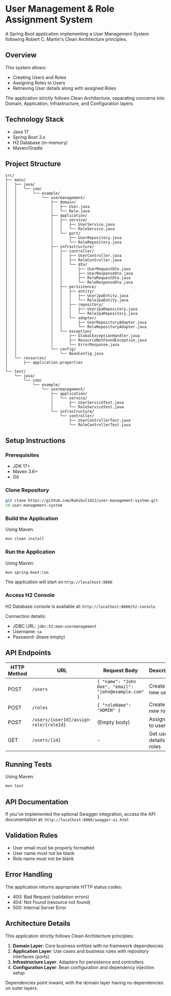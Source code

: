 # User Management & Role Assignment System

A Spring Boot application implementing a User Management System following Robert C. Martin's Clean Architecture principles.

## Overview

This system allows:
- Creating Users and Roles
- Assigning Roles to Users
- Retrieving User details along with assigned Roles

The application strictly follows Clean Architecture, separating concerns into Domain, Application, Infrastructure, and Configuration layers.

## Technology Stack

- Java 17
- Spring Boot 3.x
- H2 Database (in-memory)
- Maven/Gradle

## Project Structure

```
src/
├── main/
│   ├── java/
│   │   └── com/
│   │       └── example/
│   │           └── usermanagement/
│   │               ├── domain/
│   │               │   ├── User.java
│   │               │   └── Role.java
│   │               ├── application/
│   │               │   ├── service/
│   │               │   │   ├── UserService.java
│   │               │   │   └── RoleService.java
│   │               │   └── port/
│   │               │       ├── UserRepository.java
│   │               │       └── RoleRepository.java
│   │               ├── infrastructure/
│   │               │   ├── controller/
│   │               │   │   ├── UserController.java
│   │               │   │   ├── RoleController.java
│   │               │   │   └── dto/
│   │               │   │       ├── UserRequestDto.java
│   │               │   │       ├── UserResponseDto.java
│   │               │   │       ├── RoleRequestDto.java
│   │               │   │       └── RoleResponseDto.java
│   │               │   ├── persistence/
│   │               │   │   ├── entity/
│   │               │   │   │   ├── UserJpaEntity.java
│   │               │   │   │   └── RoleJpaEntity.java
│   │               │   │   ├── repository/
│   │               │   │   │   ├── UserJpaRepository.java
│   │               │   │   │   └── RoleJpaRepository.java
│   │               │   │   └── adapter/
│   │               │   │       ├── UserRepositoryAdapter.java
│   │               │   │       └── RoleRepositoryAdapter.java
│   │               │   └── exception/
│   │               │       ├── GlobalExceptionHandler.java
│   │               │       ├── ResourceNotFoundException.java
│   │               │       └── ErrorResponse.java
│   │               └── config/
│   │                   └── BeanConfig.java
│   └── resources/
│       ├── application.properties
│       
└── test/
    └── java/
        └── com/
            └── example/
                └── usermanagement/
                    ├── application/
                    │   └── service/
                    │       ├── UserServiceTest.java
                    │       └── RoleServiceTest.java
                    └── infrastructure/
                        └── controller/
                            ├── UserControllerTest.java
                            └── RoleControllerTest.java
```

## Setup Instructions

### Prerequisites

- JDK 17+
- Maven 3.6+
- Git

### Clone Repository

```bash
git clone https://github.com/Rakibul1411/user-management-system.git
cd user-management-system
```

### Build the Application

Using Maven:
```bash
mvn clean install
```

### Run the Application

Using Maven:
```bash
mvn spring-boot:run
```

The application will start on `http://localhost:8080`

### Access H2 Console

H2 Database console is available at: `http://localhost:8080/h2-console`

Connection details:
- JDBC URL: `jdbc:h2:mem:usermanagement`
- Username: `sa`
- Password: (leave empty)

## API Endpoints

| HTTP Method | URL | Request Body | Description |
|-------------|-----|--------------|-------------|
| POST | `/users` | `{ "name": "John Doe", "email": "john@example.com" }` | Create a new user |
| POST | `/roles` | `{ "roleName": "ADMIN" }` | Create a new role |
| POST | `/users/{userId}/assign-role/{roleId}` | (Empty body) | Assign role to user |
| GET | `/users/{id}` | - | Get user details with roles |

## Running Tests

Using Maven:
```bash
mvn test
```

## API Documentation

If you've implemented the optional Swagger integration, access the API documentation at:
`http://localhost:8080/swagger-ui.html`

## Validation Rules

- User email must be properly formatted
- User name must not be blank
- Role name must not be blank

## Error Handling

The application returns appropriate HTTP status codes:
- 400: Bad Request (validation errors)
- 404: Not Found (resource not found)
- 500: Internal Server Error

## Architecture Details

This application strictly follows Clean Architecture principles:

1. **Domain Layer**: Core business entities with no framework dependencies
2. **Application Layer**: Use cases and business rules with repository interfaces (ports)
3. **Infrastructure Layer**: Adapters for persistence and controllers
4. **Configuration Layer**: Bean configuration and dependency injection setup

Dependencies point inward, with the domain layer having no dependencies on outer layers.
